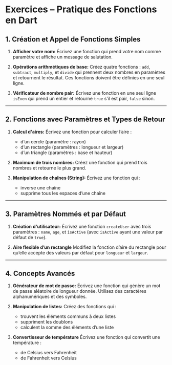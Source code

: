 
#  Exercices – Pratique des Fonctions en Dart

## 1. Création et Appel de Fonctions Simples

1. **Afficher votre nom:**
   Écrivez une fonction qui prend votre nom comme paramètre et affiche un message de salutation.

2. **Opérations arithmétiques de base:**
   Créez quatre fonctions : `add`, `subtract`, `multiply`, et `divide` qui prennent deux nombres en paramètres et retournent le résultat. Ces fonctions doivent être définies en une seul ligne.

3. **Vérificateur de nombre pair:**
   Écrivez une fonction en une seul ligne `isEven` qui prend un entier et retourne `true` s’il est pair, `false` sinon.

---

## 2. Fonctions avec Paramètres et Types de Retour

1. **Calcul d'aires:**
   Écrivez une fonction pour calculer l’aire :

   * d’un cercle (paramètre : rayon)
   * d’un rectangle (paramètres : longueur et largeur)
   * d’un triangle (paramètres : base et hauteur)

2. **Maximum de trois nombres:**
   Créez une fonction qui prend trois nombres et retourne le plus grand.

3. **Manipulation de chaînes (String):**
   Écrivez une fonction qui :

   * inverse une chaîne
   * supprime tous les espaces d’une chaîne

---

## 3. Paramètres Nommés et par Défaut

1. **Création d'utilisateur:**
   Écrivez une fonction `createUser` avec trois paramètres : `name`, `age`, et `isActive` (avec `isActive` ayant une valeur par défaut de `true`).

2. **Aire flexible d’un rectangle**
   Modifiez la fonction d’aire du rectangle pour qu’elle accepte des valeurs par défaut pour `longueur` et `largeur`.

---

## 4. Concepts Avancés

1. **Générateur de mot de passe:**
   Écrivez une fonction qui génère un mot de passe aléatoire de longueur donnée. Utilisez des caractères alphanumériques et des symboles.

2. **Manipulation de listes:**
   Créez des fonctions qui :

   * trouvent les éléments communs à deux listes
   * suppriment les doublons
   * calculent la somme des éléments d’une liste

3. **Convertisseur de température**
   Écrivez une fonction qui convertit une température :

   * de Celsius vers Fahrenheit
   * de Fahrenheit vers Celsius

